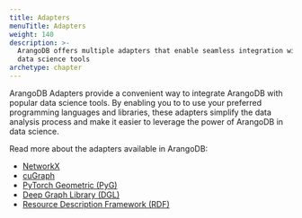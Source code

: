 ```yaml
---
title: Adapters
menuTitle: Adapters
weight: 140
description: >-
  ArangoDB offers multiple adapters that enable seamless integration with
  data science tools
archetype: chapter
---
```

ArangoDB Adapters provide a convenient way to integrate ArangoDB with popular
data science tools. By enabling you to to use your preferred programming
languages and libraries, these adapters simplify the data analysis
process and make it easier to leverage the power of ArangoDB in data science.

Read more about the adapters available in ArangoDB:

- [NetworkX](arangodb-networkx-adapter.md)
- [cuGraph](arangodb-cugraph-adapter.md)
- [PyTorch Geometric (PyG)](arangodb-pyg-adapter.md)
- [Deep Graph Library (DGL)](arangodb-dgl-adapter.md)
- [Resource Description Framework (RDF)](arangodb-rdf-adapter.md)
